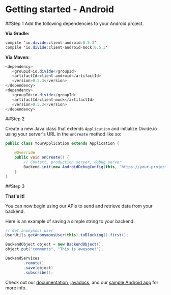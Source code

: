 Getting started - Android
===========
##Step 1
Add the following dependencies to your Android project.

**Via Gradle:**

```java
compile 'io.divide:client-android:0.5.3'
compile 'io.divide:client-android-mock:0.5.3'
```

**Via Maven:**

```java
<dependency>
   <groupId>io.divide</groupId>
   <artifactId>client-android</artifactId>
   <version>0.5.3</version>
</dependency>
<dependency>
   <groupId>io.divide</groupId>
   <artifactId>client-mock</artifactId>
   <version>0.5.3</version>
</dependency>
```

##Step 2

Create a new Java class that extends `Application` and initialize Divide.io using your server's URL in the `onCreate` method like so:

```java
public class YourApplication extends Application {

	@Override
	public void onCreate() {
		// Context, production server, debug server
		Backend.init(new AndroidDebugConfig(this, "https://your-project-id.appspot.com/api/", ""));
	}
}
```

##Step 3

**That's it!**

You can now begin using our APIs to send and retrieve data from your backend.

Here is an example of saving a simple string to your backend:

```java
// Get anonymous user
UserUtils.getAnonymousUser(this).toBlocking().first();

BackendObject object = new BackendObject();
object.put("comments", "This is awesome!");

BackendServices
        .remote()
        .save(object)
        .subscribe();
```

Check out our [documentation](http://www.divide.io/docs/android), [javadocs](http://hiddenstage.github.io/divide-docs/javadocs/), and our [sample Android app](https://github.com/HiddenStage/divide-android-sample) for more info.

